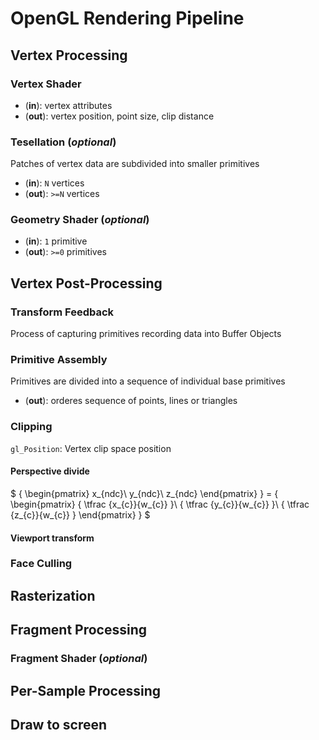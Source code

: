 # OpenGL Rendering Pipeline

## Vertex Processing

### Vertex Shader
- (**in**): vertex attributes
- (**out**): vertex position, point size, clip distance

### Tesellation (*optional*)
Patches of vertex data are subdivided into smaller primitives
- (**in**): `N` vertices
- (**out**): `>=N` vertices

### Geometry Shader (*optional*)
- (**in**): `1` primitive
- (**out**): `>=0` primitives

## Vertex Post-Processing

### Transform Feedback
Process of capturing primitives recording data into Buffer Objects

### Primitive Assembly
Primitives are divided into a sequence of individual base primitives
- (**out**): orderes sequence of points, lines or triangles

### Clipping
`gl_Position`: Vertex clip space position

#### Perspective divide

$ { \begin{pmatrix} x_{ndc}\\ y_{ndc}\\ z_{ndc} \end{pmatrix} } = { \begin{pmatrix} { \tfrac {x_{c}}{w_{c}} }\\ { \tfrac {y_{c}}{w_{c}} }\\ { \tfrac {z_{c}}{w_{c}} } \end{pmatrix} } $

#### Viewport transform

### Face Culling

## Rasterization

## Fragment Processing

### Fragment Shader (*optional*)

## Per-Sample Processing

## Draw to screen
